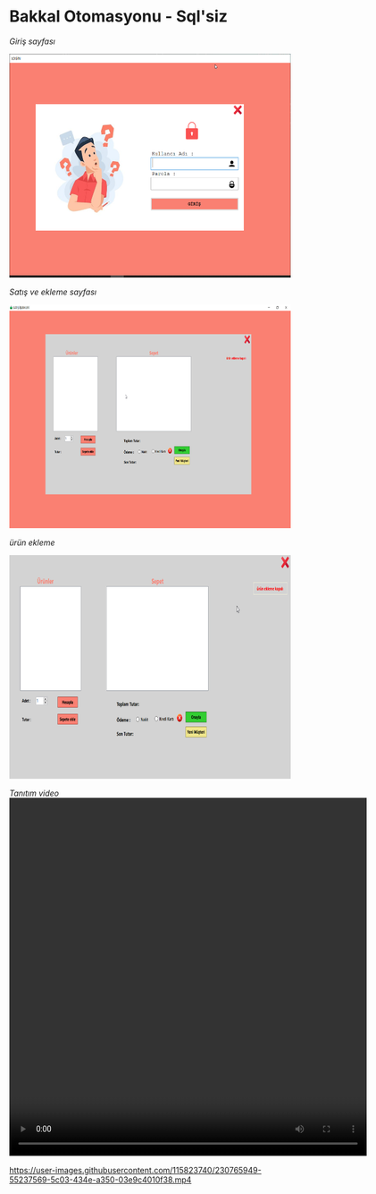 # Bakkal Otomasyonu - Sql'siz

_Giriş sayfası_

<img src="img/Benim_Bakkalım_n3xJVZhgX7.png" width="750" height="400">


_Satış ve ekleme sayfası_

<img src="img/Benim_Bakkalım_PxPNWqJobv.png" width="750" height="400">


_ürün ekleme_

<img src="img/Benim_Bakkalım_iyOUMUHxr2.gif" width="750" height="400">

_Tanıtım video_
<video src="https://user-images.githubusercontent.com/115823740/230765949-55237569-5c03-434e-a350-03e9c4010f38.mp4" 
width="640" height="640" controls></video>

https://user-images.githubusercontent.com/115823740/230765949-55237569-5c03-434e-a350-03e9c4010f38.mp4





